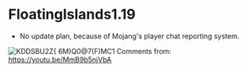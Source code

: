 # FloatingIslands1.19

- No update plan, because of Mojang's player chat reporting system.

![KDDSBU2Z{ 6M)Q0@7(F)MC1](https://user-images.githubusercontent.com/70473080/183277018-43a37c0b-b91f-4fb0-8569-5ef306a17c4a.jpg)
Comments from: https://youtu.be/MmB9b5njVbA
